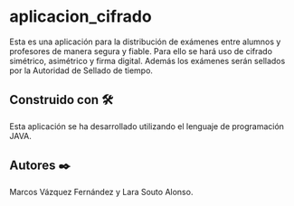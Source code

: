 # aplicacion_cifrado

Esta es una aplicación para la distribución de exámenes entre alumnos y profesores de manera segura y fiable. Para ello se hará uso de cifrado simétrico, asimétrico y firma digital. Además los exámenes serán sellados por la Autoridad de Sellado de tiempo.

## Construido con 🛠️

Esta aplicación se ha desarrollado utilizando el lenguaje de programación JAVA.

## Autores ✒️

Marcos Vázquez Fernández y Lara Souto Alonso.
